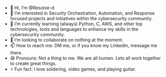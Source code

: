 - 👋 Hi, I’m @Resolve-d
- 👀 I’m interested in Security Orchestration, Automation, and Response focused projects and initiatives within the cybersecurity community.
- 🌱 I’m currently learning (always) Python, C, AWS, and other top technologies, tools and languages to enhance my skills in the cybersecurity community. 
- 💞️ I’m looking to collaborate on nothing at the moment. 
- 📫 How to reach me: DM me, or if you know my LinkedIn, message me there. 
- 😄 Pronouns: Not a thing to me. We are all human. Lets all work together to create great things. 
- ⚡ Fun fact: I love soldering, video games, and playing guitar. 

<!---
Resolve-d/Resolve-d is a ✨ special ✨ repository because its `README.md` (this file) appears on your GitHub profile.
You can click the Preview link to take a look at your changes.
--->
